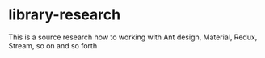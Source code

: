 # library-research
This is a source research how to working with Ant design, Material, Redux, Stream, so on and so forth
